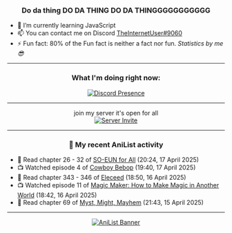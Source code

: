 <div align="center">

### Do da thing DO DA THING DO DA THINGGGGGGGGGGG
</div>

- 🌱 I’m currently learning JavaScript
- 📫 You can contact me on Discord [TheInternetUser#9060](https://discord.com/users/534117072796385300)
- ⚡ Fun fact: 80% of the Fun fact is neither a fact nor fun. _Statistics by me 😎_
<hr>

<div align="center">

### What I'm doing right now:
[![Discord Presence](https://lanyard.cnrad.dev/api/534117072796385300)](https://discord.com/users/534117072796385300)
<hr>

join my server it's open for all <br>
[![Server Invite](https://invidget.switchblade.xyz/bfYgVHxrSs)](https://discord.gg/bfYgVHxrSs)

<hr>
  
### 🌸 My recent AniList activity

</div>

<!-- ANILIST_ACTIVITY:start -->

-   📖 Read chapter 26 - 32 of [SO-EUN for All](https://anilist.co/manga/179218) (20:24, 17 April 2025)
-   📺 Watched episode 4 of [Cowboy Bebop](https://anilist.co/anime/1) (19:40, 17 April 2025)
-   📖 Read chapter 343 - 346 of [Eleceed](https://anilist.co/manga/106929) (18:50, 16 April 2025)
-   📺 Watched episode 11 of [Magic Maker: How to Make Magic in Another World](https://anilist.co/anime/179297) (18:42, 16 April 2025)
-   📖 Read chapter 69 of [Myst, Might, Mayhem](https://anilist.co/manga/175946) (21:43, 15 April 2025)

<!-- ANILIST_ACTIVITY:end -->
<hr>

<div align="center">

[![AniList Banner](https://img.anili.st/User/929966)](https://anilist.co/user/TheInternetUser)

<!-- ![Profile views](https://gpvc.arturio.dev/TheInternetUse7) Since 2023-01-09 -->
<br>


</div>

